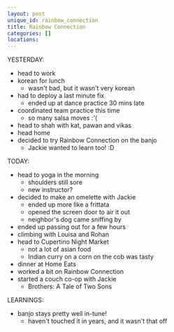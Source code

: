 ```yaml
---
layout: post
unique_id: rainbow_connection
title: Rainbow Connection
categories: []
locations: 
---
```


YESTERDAY:
* head to work
* korean for lunch
  * wasn't bad, but it wasn't very korean
* had to deploy a last minute fix
  * ended up at dance practice 30 mins late
* coordinated team practice this time
  * so many salsa moves :'(
* head to shah with kat, pawan and vikas
* head home
* decided to try Rainbow Connection on the banjo
  * Jackie wanted to learn too! :D

TODAY:
* head to yoga in the morning
  * shoulders still sore
  * new instructor?
* decided to make an omelette with Jackie
  * ended up more like a frittata
  * opened the screen door to air it out
  * neighbor's dog came sniffing by
* ended up passing out for a few hours
* climbing with Louisa and Rohan
* head to Cupertino Night Market
  * not a lot of asian food
  * Indian curry on a corn on the cob was tasty
* dinner at Home Eats
* worked a bit on Rainbow Connection
* started a couch co-op with Jackie
  * Brothers: A Tale of Two Sons

LEARNINGS:
* banjo stays pretty well in-tune!
  * haven't touched it in years, and it wasn't that off
